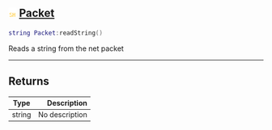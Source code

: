 ## ![shared](.gitbook/assets/shared.png) [Packet](home/Packet)



```lua
string Packet:readString()
```

Reads a string from the net packet


------
## Returns

| Type   | Description |
| ------ | ----------: |
| string | No description |

